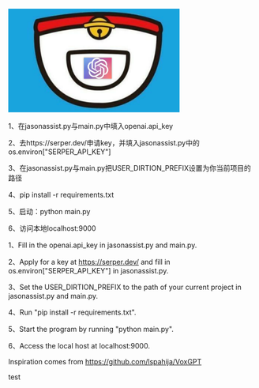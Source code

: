 [![Alt text for your video](https://github.com/jason990822/JasonGPT/blob/main/app/text_content/JasonGPT.png)](https://www.bilibili.com/video/BV1nM411L7b3/)

1、在jasonassist.py与main.py中填入openai.api_key

2、去https://serper.dev/申请key，并填入jasonassist.py中的os.environ["SERPER_API_KEY"]

3、在jasonassist.py与main.py把USER_DIRTION_PREFIX设置为你当前项目的路径

4、pip install -r requirements.txt

5、启动：python main.py

6、访问本地localhost:9000

1、Fill in the openai.api_key in jasonassist.py and main.py.

2、Apply for a key at https://serper.dev/ and fill in os.environ["SERPER_API_KEY"] in jasonassist.py.

3、Set the USER_DIRTION_PREFIX to the path of your current project in jasonassist.py and main.py.

4、Run "pip install -r requirements.txt".

5、Start the program by running "python main.py".

6、Access the local host at localhost:9000.

Inspiration comes from https://github.com/lspahija/VoxGPT

test